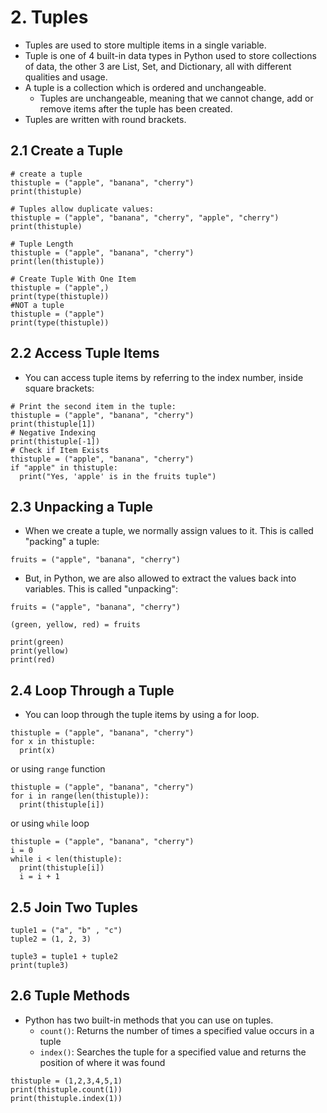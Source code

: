 # 2. Tuples

+ Tuples are used to store multiple items in a single variable.
+ Tuple is one of 4 built-in data types in Python used to store collections of data, the other 3 are List, Set, and Dictionary, all with different qualities and usage.
+ A tuple is a collection which is ordered and unchangeable.
  - Tuples are unchangeable, meaning that we cannot change, add or remove items after the tuple has been created.
+ Tuples are written with round brackets.

## 2.1 Create a Tuple

~~~~
# create a tuple
thistuple = ("apple", "banana", "cherry")
print(thistuple)

# Tuples allow duplicate values:
thistuple = ("apple", "banana", "cherry", "apple", "cherry")
print(thistuple)

# Tuple Length
thistuple = ("apple", "banana", "cherry")
print(len(thistuple))

# Create Tuple With One Item
thistuple = ("apple",)
print(type(thistuple))
#NOT a tuple
thistuple = ("apple")
print(type(thistuple))
~~~~

## 2.2 Access Tuple Items
+ You can access tuple items by referring to the index number, inside square brackets:
~~~~
# Print the second item in the tuple:
thistuple = ("apple", "banana", "cherry")
print(thistuple[1])
# Negative Indexing
print(thistuple[-1])
# Check if Item Exists
thistuple = ("apple", "banana", "cherry")
if "apple" in thistuple:
  print("Yes, 'apple' is in the fruits tuple")
~~~~


## 2.3 Unpacking a Tuple
+ When we create a tuple, we normally assign values to it. This is called "packing" a tuple:

~~~~
fruits = ("apple", "banana", "cherry")
~~~~
+ But, in Python, we are also allowed to extract the values back into variables. This is called "unpacking":

~~~~
fruits = ("apple", "banana", "cherry")

(green, yellow, red) = fruits

print(green)
print(yellow)
print(red)
~~~~

## 2.4 Loop Through a Tuple
+ You can loop through the tuple items by using a for loop.

~~~~
thistuple = ("apple", "banana", "cherry")
for x in thistuple:
  print(x)
~~~~

or using `range` function

~~~~
thistuple = ("apple", "banana", "cherry")
for i in range(len(thistuple)):
  print(thistuple[i])
~~~~

or using `while` loop
~~~~
thistuple = ("apple", "banana", "cherry")
i = 0
while i < len(thistuple):
  print(thistuple[i])
  i = i + 1
~~~~

## 2.5 Join Two Tuples

~~~~
tuple1 = ("a", "b" , "c")
tuple2 = (1, 2, 3)

tuple3 = tuple1 + tuple2
print(tuple3)
~~~~

## 2.6 Tuple Methods
+ Python has two built-in methods that you can use on tuples.
  - `count()`:	Returns the number of times a specified value occurs in a tuple
  - `index()`:	Searches the tuple for a specified value and returns the position of where it was found


~~~~
thistuple = (1,2,3,4,5,1)
print(thistuple.count(1))
print(thistuple.index(1))
~~~~
